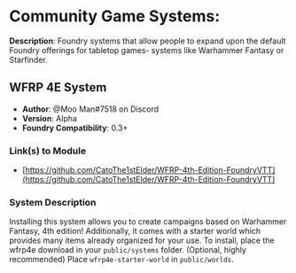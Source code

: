 # Community Game Systems:

**Description**: Foundry systems that allow people to expand upon the default Foundry offerings for tabletop games- systems like Warhammer Fantasy or Starfinder.

## WFRP 4E System

* **Author**: @Moo Man#7518 on Discord
* **Version**: Alpha
* **Foundry Compatibility**: 0.3+


### Link(s) to Module
* [https://github.com/CatoThe1stElder/WFRP-4th-Edition-FoundryVTT](https://github.com/CatoThe1stElder/WFRP-4th-Edition-FoundryVTT) 

### System Description

Installing this system allows you to create campaigns based on Warhammer Fantasy, 4th edition!  Additionally, it comes with a starter world which provides many items already organized for your use.  To install, place the wfrp4e download in your `public/systems` folder.  (Optional, highly recommended) Place `wfrp4e-starter-world` in `public/worlds`.